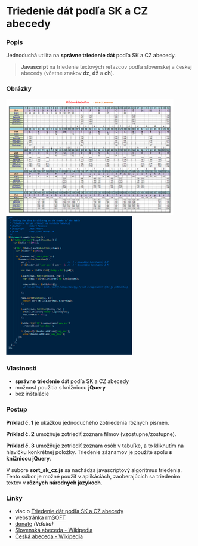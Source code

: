Triedenie dát podľa SK a CZ abecedy
===================================

### Popis

Jednoduchá utilita na **správne triedenie dát** podľa SK a CZ abecedy.

> **Javascript** na triedenie textových reťazcov podľa slovenskej a českej abecedy (včetne znakov **dz**, **dž** a **ch**).


### Obrázky

<img src="https://raw.githubusercontent.com/mesaros/sorting-in-slovak-and-czech-alphabet/master/screenshots/sorting-in-slovak-and-czech-alphabet-01.png" width="448px" />

<img src="https://raw.githubusercontent.com/mesaros/sorting-in-slovak-and-czech-alphabet/master/screenshots/sorting-in-slovak-and-czech-alphabet-02.png" width="338px" />


### Vlastnosti

- **správne triedenie** dát podľa SK a CZ abecedy
- možnosť použitia s knižnicou **jQuery**
- bez inštalácie


### Postup

**Príklad č. 1** je ukážkou jednoduchého zotriedenia rôznych písmen.

**Príklad č. 2** umožňuje zotriediť zoznam filmov (vzostupne/zostupne).

**Príklad č. 3** umožňuje zotriediť zoznam osôb v tabuľke, a to kliknutím na hlavičku konkrétnej položky. Triedenie záznamov je použité spolu **s knižnicou jQuery**.

V súbore **sort_sk_cz.js** sa nachádza javascriptový algoritmus triedenia. Tento súbor je možné použiť v aplikáciách, zaoberajúcich sa triedením textov v **rôznych národných jazykoch**.


### Linky

- viac o [Triedenie dát podľa SK a CZ abecedy][1]
- webstránka [rmSOFT][2]
- [donate][3] *(Vďaka)*
- [Slovenská abeceda - Wikipedia][4]
- [Česká abeceda - Wikipedia][5]


[1]: http://www.rmsoft.sk/sk/portfolio/programatorske-prace/webove-sluzby/triedenie-dat-podla-sk-a-cz-abecedy
[2]: http://www.rmsoft.sk
[3]: https://www.paypal.com/cgi-bin/webscr?cmd=_s-xclick&hosted_button_id=BB4D8Y28YZDH6 "Vďaka za podporu"
[4]: http://sk.wikipedia.org/wiki/Slovensk%C3%A1_abeceda
[5]: http://cs.wikipedia.org/wiki/%C4%8Cesk%C3%A1_abeceda
